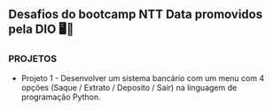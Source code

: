 ## **Desafios do bootcamp NTT Data promovidos pela DIO** 🖥️🔵

### PROJETOS
  
* Projeto 1 - Desenvolver um sistema bancário com um menu com 4 opções (Saque / Extrato / Deposito / Sair) na linguagem de programação Python.

